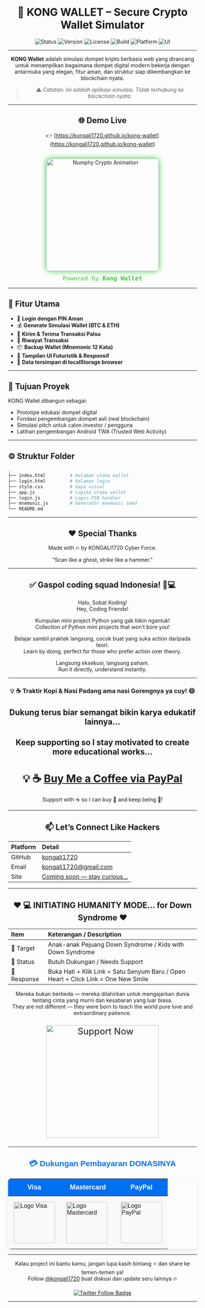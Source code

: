 <div align="center">

# 🦍 KONG WALLET – Secure Crypto Wallet Simulator

![Status](https://img.shields.io/badge/status-Online-brightgreen?style=for-the-badge&logo=github)
![Version](https://img.shields.io/badge/version-1.0.0-blue?style=for-the-badge&logo=vercel)
![License](https://img.shields.io/badge/license-MIT-lightgrey?style=for-the-badge&logo=open-source-initiative)
![Build](https://img.shields.io/badge/build-passed-brightgreen?style=for-the-badge&logo=githubactions)
![Platform](https://img.shields.io/badge/platform-Web%20%7C%20Android-lightblue?style=for-the-badge&logo=android)
![UI](https://img.shields.io/badge/UX-Simulation-orange?style=for-the-badge&logo=web)

</div>

---

<div align="center">

**KONG Wallet** adalah simulasi dompet kripto berbasis web yang dirancang untuk menampilkan bagaimana dompet digital modern bekerja dengan antarmuka yang elegan, fitur aman, dan struktur siap dikembangkan ke blockchain nyata.

> ⚠️ *Catatan: Ini adalah aplikasi simulasi. Tidak terhubung ke blockchain nyata.*

---

## 🌐 Demo Live

👉 [https://kongali1720.github.io/kong-wallet](https://kongali1720.github.io/kong-wallet)


<div style="text-align:center; margin-top: 30px;">
  <img src="https://media.giphy.com/media/Q4Ua4VH1KE1POFjZWL/giphy.gif"
       alt="Numphy Crypto Animation"
       width="300" height="auto"
       style="border-radius: 10px; box-shadow: 0 0 15px limegreen;">
  <p style="color: limegreen; font-family: monospace; font-size: 1rem; margin-top: 10px;">
    Powered by <strong>Kong Wallet</strong>
  </p>
</div>

</div>

---

## 📱 Fitur Utama

- 🔐 **Login dengan PIN Aman**
- 💰 **Generate Simulasi Wallet (BTC & ETH)**
- 💸 **Kirim & Terima Transaksi Palsu**
- 🧾 **Riwayat Transaksi**
- 📦 **Backup Wallet (Mnemonic 12 Kata)**
- 🎨 **Tampilan UI Futuristik & Responsif**
- 🔄 **Data tersimpan di localStorage browser**

---

## 🎯 Tujuan Proyek

KONG Wallet dibangun sebagai:
- Prototipe edukasi dompet digital
- Fondasi pengembangan dompet asli (real blockchain)
- Simulasi pitch untuk calon investor / pengguna
- Latihan pengembangan Android TWA (Trusted Web Activity)

---

## ⚙️ Struktur Folder

```bash
.
├── index.html         # Halaman utama wallet
├── login.html         # Halaman login
├── style.css          # Gaya visual
├── app.js             # Logika utama wallet
├── login.js           # Login PIN handler
├── mnemonic.js        # Generator mnemonic seed
└── README.md
```
---

<div align="center">
  
## ❤️ Special Thanks

Made with 🔥 by KONGALI1720 Cyber Force.  

“Scan like a ghost, strike like a hammer.”  

</div>

---

<div align="center">
  
## ✅ Gaspol coding squad Indonesia! 🚀💻

 Halo, Sobat Koding!  
 Hey, Coding Friends!

 Kumpulan mini project Python yang gak bikin ngantuk!  
 Collection of Python mini projects that won’t bore you!

 Belajar sambil praktek langsung, cocok buat yang suka action daripada teori.  
 Learn by doing, perfect for those who prefer action over theory.

Langsung eksekusi, langsung paham.  
Run it directly, understand instantly.

</div>

---

<h3 align="center">💡 ☕ Traktir Kopi & Nasi Padang ama nasi Gorengnya ya cuy! 😄</h3>

<div align="center">

## Dukung terus biar semangat bikin karya edukatif lainnya...  
## Keep supporting so I stay motivated to create more educational works...

# 💡 ☕  [Buy Me a Coffee via PayPal](https://www.paypal.com/paypalme/bungtempong99)  

Support with ☕ so I can buy 🍜 and keep being 🧠!

---

<h2>📫 Let’s Connect Like Hackers</h2>

| Platform | Detail |
|:--------|:-------|
| GitHub  | [kongali1720](https://github.com/kongali1720) |
| Email   | [kongali1720@gmail.com](mailto:kongali1720@gmail.com) |
| Site    | [Coming soon — stay curious... ](https://kongali1720.github.io) |

---

## ❤️  💻 INITIATING HUMANITY MODE... for Down Syndrome ❤️

| Item        | Keterangan / Description |
|:------------|:-------------------------|
| 🎯 Target   | Anak-anak Pejuang Down Syndrome / Kids with Down Syndrome |
| 📡 Status   | Butuh Dukungan / Needs Support |
| 🧠 Response | Buka Hati + Klik Link = Satu Senyum Baru / Open Heart + Click Link = One New Smile |

Mereka bukan berbeda — mereka dilahirkan untuk mengajarkan dunia tentang cinta yang murni dan kesabaran yang luar biasa.  
They are not different — they were born to teach the world pure love and extraordinary patience.

<p align="center" style="font-size: 1.5rem;">
  <a href="https://mydonation4ds.github.io/" target="_blank" style="display: inline-block;">
    <img 
      src="https://img.shields.io/badge/SUPPORT--NOW-%23FF6600?style=for-the-badge&logo=heart&logoColor=white&labelColor=white&color=FF6600" 
      alt="Support Now" 
      style="width: 300px; height: auto;" 
    />
  </a>
</p>

</div>


---

<section align="center" style="font-family: Arial, sans-serif;">

<h2 style="margin-bottom: 20px; color: #0070f3;">💳 Dukungan Pembayaran DONASINYA</h2>

<table align="center" aria-label="Metode Pembayaran" style="margin: 0 auto; border-collapse: collapse; box-shadow: 0 4px 10px rgba(0,0,0,0.1); border-radius: 8px; overflow: hidden;">
  <thead style="background-color: #0070f3; color: white;">
    <tr>
      <th style="padding: 12px 25px; font-size: 18px;">Visa</th>
      <th style="padding: 12px 25px; font-size: 18px;">Mastercard</th>
      <th style="padding: 12px 25px; font-size: 18px;">PayPal</th>
    </tr>
  </thead>
  <tbody style="background-color: #f9f9f9;">
    <tr>
      <td style="padding: 15px;">
        <img src="https://upload.wikimedia.org/wikipedia/commons/thumb/4/41/Visa_Logo.png/120px-Visa_Logo.png" alt="Logo Visa" width="110" />
      </td>
      <td style="padding: 15px;">
        <img src="https://upload.wikimedia.org/wikipedia/commons/thumb/2/2a/Mastercard-logo.svg/120px-Mastercard-logo.svg.png" alt="Logo Mastercard" width="110" />
      </td>
      <td style="padding: 15px;">
        <img src="https://upload.wikimedia.org/wikipedia/commons/thumb/3/39/PayPal_logo.svg/120px-PayPal_logo.svg.png" alt="Logo PayPal" width="110" />
      </td>
    </tr>
  </tbody>
</table>

</section>


---

<p align="center">
  Kalau project ini bantu kamu, jangan lupa kasih bintang ⭐ dan share ke temen-temen ya!<br>
  Follow <a href="https://twitter.com/kongali1720" target="_blank" rel="noopener noreferrer">@kongali1720</a> buat diskusi dan update seru lainnya 🔥
</p>

<p align="center" style="margin-top: 20px;">
  <a href="https://twitter.com/kongali1720" target="_blank" rel="noopener noreferrer" aria-label="Follow kongali1720 on Twitter">
    <img src="https://img.shields.io/twitter/follow/kongali1720?style=social" alt="Twitter Follow Badge" />
  </a>
</p>

</div>
<div align="center">

---
